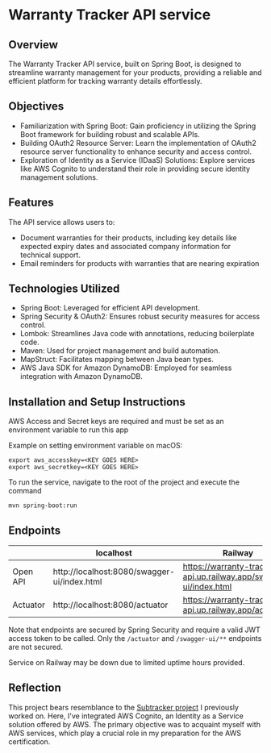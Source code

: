 # Warranty Tracker API service

## Overview
The Warranty Tracker API service, built on Spring Boot, is designed to streamline warranty management for your products, providing a reliable and efficient platform for tracking warranty details effortlessly.

## Objectives
* Familiarization with Spring Boot: Gain proficiency in utilizing the Spring Boot framework for building robust and scalable APIs.
* Building OAuth2 Resource Server: Learn the implementation of OAuth2 resource server functionality to enhance security and access control.
* Exploration of Identity as a Service (IDaaS) Solutions: Explore services like AWS Cognito to understand their role in providing secure identity management solutions.

## Features
The API service allows users to:

* Document warranties for their products, including key details like expected expiry dates and associated company information for technical support.
* Email reminders for products with warranties that are nearing expiration


## Technologies Utilized
* Spring Boot: Leveraged for efficient API development.
* Spring Security & OAuth2: Ensures robust security measures for access control.
* Lombok: Streamlines Java code with annotations, reducing boilerplate code.
* Maven: Used for project management and build automation.
* MapStruct: Facilitates mapping between Java bean types.
* AWS Java SDK for Amazon DynamoDB: Employed for seamless integration with Amazon DynamoDB.
  


## Installation and Setup Instructions
AWS Access and Secret keys are required and must be set as an environment variable to run this app

Example on setting environment variable on macOS:
```
export aws_accesskey=<KEY GOES HERE>
export aws_secretkey=<KEY GOES HERE>
```

To run the service, navigate to the root of the project and execute the command

```
mvn spring-boot:run
```
## Endpoints
|          | localhost                                   | Railway                                                     |
|----------|---------------------------------------------|-------------------------------------------------------------|
| Open API | http://localhost:8080/swagger-ui/index.html | https://warranty-tracker-api.up.railway.app/swagger-ui/index.html |
| Actuator | http://localhost:8080/actuator              | https://warranty-tracker-api.up.railway.app/actuator              |

Note that endpoints are secured by Spring Security and require a valid JWT access token to be called. Only the `/actuator` and `/swagger-ui/**` endpoints are not secured. 

Service on Railway may be down due to limited uptime hours provided.

## Reflection

This project bears resemblance to the [Subtracker project](https://github.com/649000/subtracker-rest-api) I previously worked on. Here, I've integrated AWS Cognito, an Identity as a Service solution offered by AWS. The primary objective was to acquaint myself with AWS services, which play a crucial role in my preparation for the AWS certification.
